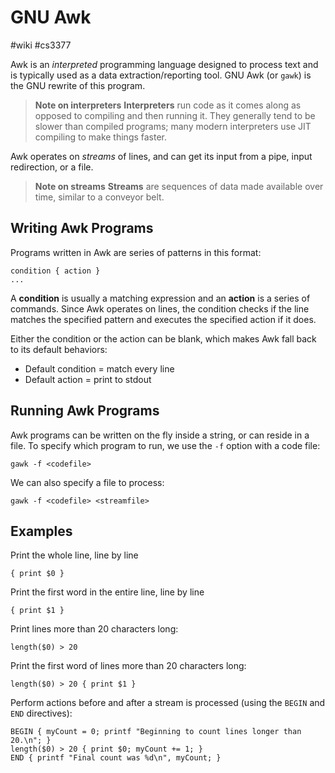 # GNU Awk
#wiki #cs3377

Awk is an _interpreted_ programming language designed to process text and is typically used as a data extraction/reporting tool. GNU Awk (or `gawk`) is the GNU rewrite of this program.

> **Note on interpreters**
> **Interpreters** run code as it comes along as opposed to compiling and then running it. They generally tend to be slower than compiled programs; many modern interpreters use JIT compiling to make things faster.

Awk operates on _streams_ of lines, and can get its input from a pipe, input redirection, or a file.

> **Note on streams** 
> **Streams** are sequences of data made available over time, similar to a conveyor belt.

## Writing Awk Programs
Programs written in Awk are series of patterns in this format:

```shell
condition { action }
...
```

A **condition** is usually a matching expression and an **action** is a series of commands. Since Awk operates on lines, the condition checks if the line matches the specified pattern and executes the specified action if it does.

Either the condition or the action can be blank, which makes Awk fall back to its default behaviors:
- Default condition = match every line
- Default action = print to stdout

## Running Awk Programs

Awk programs can be written on the fly inside a string, or can reside in a file. To specify which program to run, we use the `-f` option with a code file:

```shell
gawk -f <codefile>
```

We can also specify a file to process:

```shell
gawk -f <codefile> <streamfile>
```

## Examples
Print the whole line, line by line

```shell
{ print $0 }
```

Print the first word in the entire line, line by line

```shell
{ print $1 }
```

Print lines more than 20 characters long:

```shell
length($0) > 20
```

Print the first word of lines more than 20 characters long:

```shell
length($0) > 20 { print $1 }
```

Perform actions before and after a stream is processed (using the `BEGIN` and `END` directives):

```shell
BEGIN { myCount = 0; printf "Beginning to count lines longer than 20.\n"; }
length($0) > 20 { print $0; myCount += 1; }
END { printf "Final count was %d\n", myCount; }
```
